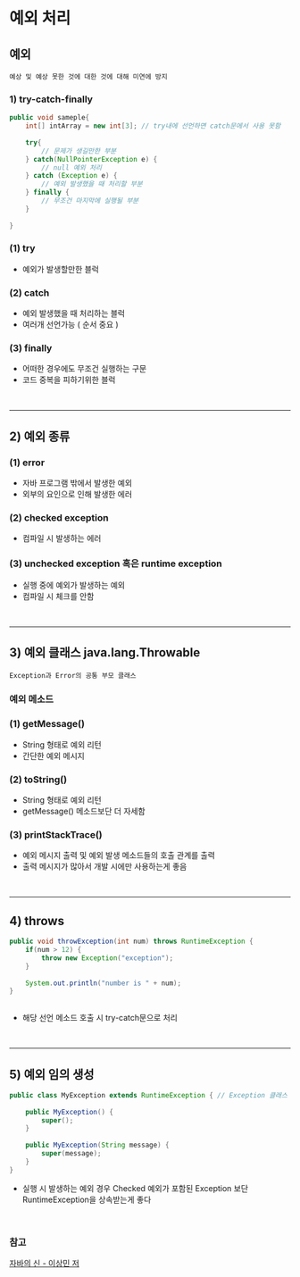 # 예외 처리
## 예외
    예상 및 예상 못한 것에 대한 것에 대해 미연에 방지

### 1) try-catch-finally
```java
public void sameple{
    int[] intArray = new int[3]; // try내에 선언하면 catch문에서 사용 못함
    
    try{
        // 문제가 생길만한 부분
    } catch(NullPointerException e) {
        // null 예외 처리
    } catch (Exception e) {
        // 예외 발생했을 때 처리할 부분
    } finally {
        // 무조건 마지막에 실행될 부분
    }
    
}
```
### (1) try
- 예외가 발생할만한 블럭

### (2) catch
- 예외 발생했을 때 처리하는 블럭
- 여러개 선언가능 ( 순서 중요 )

### (3) finally
- 어떠한 경우에도 무조건 실행하는 구문
- 코드 중복을 피하기위한 블럭

<br>

----------------------------------------

## 2) 예외 종류
### (1) error
- 자바 프로그램 밖에서 발생한 예외
- 외부의 요인으로 인해 발생한 에러

### (2) checked exception
- 컴파일 시 발생하는 에러

### (3) unchecked exception 혹은 runtime exception
- 실행 중에 예외가 발생하는 예외
- 컴파일 시 체크를 안함


<br>

---------------------------------

## 3) 예외 클래스 java.lang.Throwable
    Exception과 Error의 공통 부모 클래스

### 예외 메소드
### (1) getMessage()
- String 형태로 예외 리턴
- 간단한 예외 메시지

### (2) toString()
- String 형태로 예외 리턴
- getMessage() 메소드보단 더 자세함


### (3) printStackTrace()
- 예외 메시지 출력 및 예외 발생 메소드들의 호출 관계를 출력
- 출력 메시지가 많아서 개발 시에만 사용하는게 좋음

<br>

------------------------------------

## 4) throws
```java
public void throwException(int num) throws RuntimeException {
    if(num > 12) {
        throw new Exception("exception");    
    }
    
    System.out.println("number is " + num);
}
        
```
- 해당 선언 메소드 호출 시 try-catch문으로 처리

<br>

---------------------------------------

## 5) 예외 임의 생성
```java
public class MyException extends RuntimeException { // Exception 클래스 상속
    
    public MyException() {
        super();
    }
    
    public MyException(String message) {
        super(message);
    }
}
```
- 실행 시 발생하는 예외 경우 Checked 예외가 포함된 Exception 보단 RuntimeException을 상속받는게 좋다

<br>

### 참고
[자바의 신 - 이상민 저](https://www.yes24.com/Product/Goods/42643850)
